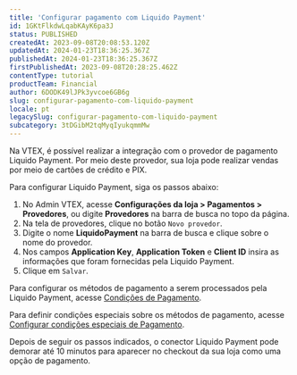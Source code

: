 ```yaml
---
title: 'Configurar pagamento com Liquido Payment'
id: 1GKtFlkdwLqabKAyK6pa3J
status: PUBLISHED
createdAt: 2023-09-08T20:08:53.120Z
updatedAt: 2024-01-23T18:36:25.367Z
publishedAt: 2024-01-23T18:36:25.367Z
firstPublishedAt: 2023-09-08T20:28:25.462Z
contentType: tutorial
productTeam: Financial
author: 6DODK49lJPk3yvcoe6GB6g
slug: configurar-pagamento-com-liquido-payment
locale: pt
legacySlug: configurar-pagamento-com-liquido-payment
subcategory: 3tDGibM2tqMyqIyukqmmMw
---
```


Na VTEX, é possível realizar a integração com o provedor de pagamento Liquido Payment. Por meio deste provedor, sua loja pode realizar vendas por meio de cartões de crédito e PIX.

Para configurar Liquido Payment, siga os passos abaixo:

1. No Admin VTEX, acesse __Configurações da loja > Pagamentos > Provedores__, ou digite __Provedores__ na barra de busca no topo da página.
2. Na tela de provedores, clique no botão `Novo provedor`.
3. Digite o nome __LiquidoPayment__ na barra de busca e clique sobre o nome do provedor.
4. Nos campos __Application Key__, __Application Token__ e __Client ID__ insira as informações que foram fornecidas pela Liquido Payment.
5. Clique em `Salvar`.

Para configurar os métodos de pagamento a serem processados pela Liquido Payment, acesse [Condições de Pagamento](https://help.vtex.com/pt/tutorial/condicoes-de-pagamento). 

Para definir condições especiais sobre os métodos de pagamento, acesse [Configurar condições especiais de Pagamento](https://help.vtex.com/pt/tutorial/condicoes-especiais--tutorials_456#).

Depois de seguir os passos indicados, o conector Liquido Payment pode demorar até 10 minutos para aparecer no checkout da sua loja como uma opção de pagamento. 
